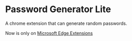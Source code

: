 # Password Generator Lite

A chrome extension that can generate random passwords.

Now is only on [Microsoft Edge Extensions](https://microsoftedge.microsoft.com/addons/detail/ijhnfjekokmndkhhllflkamghhlipafn)
